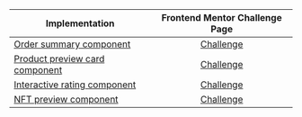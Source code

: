 | Implementation   |      Frontend Mentor Challenge Page      |
|----------|:-------------:|
| [Order summary component]() |  [Challenge](https://www.frontendmentor.io/challenges/order-summary-component-QlPmajDUj) |
| [Product preview card component](./product-preview-card-component) |    [Challenge](https://www.frontendmentor.io/solutions/product-preview-card-component-UytDN6E0Lg)   |
| [Interactive rating component](./interactive-rating-component) | [Challenge](https://www.frontendmentor.io/challenges/interactive-rating-component-koxpeBUmI) |
| [NFT preview component](./nft-preview-card-component) | [Challenge](https://www.frontendmentor.io/challenges/nft-preview-card-component-SbdUL_w0U/hub/nft-preview-card-component-EuxJGHaFt7) |
